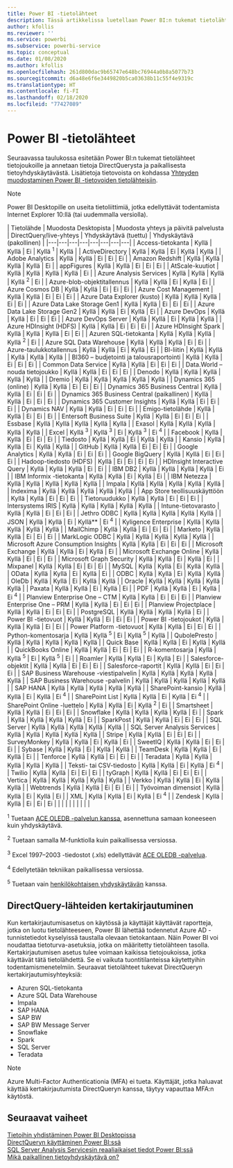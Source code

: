 ```yaml
---
title: Power BI -tietolähteet
description: Tässä artikkelissa luetellaan Power BI:n tukemat tietolähteet ja annetaan tietoja DirectQuerysta ja paikallisesta tietoyhdyskäytävästä.
author: kfollis
ms.reviewer: ''
ms.service: powerbi
ms.subservice: powerbi-service
ms.topic: conceptual
ms.date: 01/08/2020
ms.author: kfollis
ms.openlocfilehash: 261d800dac9b65747e648bc76944a0b8a5077b73
ms.sourcegitcommit: d6a48e6f6e3449820b5ca03638b11c55f4e9319c
ms.translationtype: HT
ms.contentlocale: fi-FI
ms.lasthandoff: 02/18/2020
ms.locfileid: "77427089"
---
```

# <a name="power-bi-data-sources"></a>Power BI -tietolähteet

Seuraavassa taulukossa esitetään Power BI:n tukemat tietolähteet tietojoukoille ja annetaan tietoja DirectQuerysta ja paikallisesta tietoyhdyskäytävästä. Lisätietoja tietovoista on kohdassa [Yhteyden muodostaminen Power BI -tietovoiden tietolähteisiin](service-dataflows-data-sources.md).

> [!NOTE]
> Power BI Desktopille on useita tietoliittimiä, jotka edellyttävät todentamista Internet Explorer 10:llä (tai uudemmalla versiolla). 


| Tietolähde | Muodosta Desktopista | Muodosta yhteys ja päivitä palvelusta | DirectQuery/live-yhteys | Yhdyskäytävä (tuettu) | Yhdyskäytävä (pakollinen) |
|---|---|---|---|---|---|---|---|
| Access-tietokanta | Kyllä | Kyllä | Ei | Kyllä <sup>1</sup> | Kyllä |
| ActiveDirectory | Kyllä | Kyllä | Ei | Kyllä | Kyllä |
| Adobe Analytics | Kyllä | Kyllä | Ei | Ei | Ei |
| Amazon Redshift | Kyllä | Kyllä | Kyllä | Kyllä | Ei |
| appFigures | Kyllä | Kyllä | Ei | Ei | Ei |
| AtScale-kuutiot | Kyllä | Kyllä | Kyllä | Kyllä | Ei |
| Azure Analysis Services | Kyllä | Kyllä | Kyllä | Kyllä <sup>2</sup> | Ei |
| Azure-blob-objektitallennus | Kyllä | Kyllä | Ei | Kyllä | Ei |
| Azure Cosmos DB | Kyllä | Kyllä | Ei | Ei | Ei |
| Azure Cost Management | Kyllä | Kyllä | Ei | Ei | Ei |
| Azure Data Explorer (kusto) | Kyllä | Kyllä | Kyllä | Ei | Ei |
| Azure Data Lake Storage Gen1 | Kyllä | Kyllä | Ei | Ei | Ei |
| Azure Data Lake Storage Gen2 | Kyllä | Kyllä | Ei | Kyllä | Ei |
| Azure DevOps | Kyllä | Kyllä | Ei | Ei | Ei |
| Azure DevOps Server | Kyllä | Kyllä | Ei | Kyllä | Kyllä |
| Azure HDInsight (HDFS) | Kyllä | Kyllä | Ei | Ei | Ei |
| Azure HDInsight Spark | Kyllä | Kyllä | Kyllä | Ei | Ei |
| Azuren SQL-tietokanta | Kyllä | Kyllä | Kyllä | Kyllä <sup>2</sup> | Ei |
| Azure SQL Data Warehouse | Kyllä | Kyllä | Kyllä | Ei | Ei |
| Azure-taulukkotallennus | Kyllä | Kyllä | Ei | Kyllä | Ei |
| BI-liitin | Kyllä | Kyllä | Kyllä | Kyllä | Kyllä |
| BI360 – budjetointi ja talousraportointi | Kyllä | Kyllä | Ei | Ei | Ei |
| Common Data Service | Kyllä | Kyllä | Ei | Ei | Ei |
| Data.World – nouda tietojoukko | Kyllä | Kyllä | Ei | Ei | Ei |
| Denodo | Kyllä | Kyllä | Kyllä | Kyllä | Kyllä |
| Dremio | Kyllä | Kyllä | Kyllä | Kyllä | Kyllä |
| Dynamics 365 (online) | Kyllä | Kyllä | Ei | Ei | Ei |
| Dynamics 365 Business Central | Kyllä | Kyllä | Ei | Ei | Ei |
| Dynamics 365 Business Central (paikallinen) | Kyllä | Kyllä | Ei | Ei | Ei |
| Dynamics 365 Customer Insights | Kyllä | Kyllä | Ei | Ei | Ei |
| Dynamics NAV | Kyllä | Kyllä | Ei | Ei | Ei |
| Emigo-tietolähde | Kyllä | Kyllä | Ei | Ei | Ei |
| Entersoft Business Suite | Kyllä | Kyllä | Ei | Ei | Ei |
| Essbase | Kyllä | Kyllä | Kyllä | Kyllä | Kyllä |
| Exasol | Kyllä | Kyllä | Kyllä | Kyllä | Kyllä |
| Excel | Kyllä <sup>3</sup> | Kyllä <sup>3</sup> | Ei | Kyllä <sup>3</sup> | Ei <sup>4</sup> |
| Facebook | Kyllä | Kyllä | Ei | Ei | Ei |
| Tiedosto | Kyllä | Kyllä | Ei | Kyllä | Kyllä |
| Kansio | Kyllä | Kyllä | Ei | Kyllä | Kyllä |
| GitHub | Kyllä | Kyllä | Ei | Ei | Ei |
| Google Analytics | Kyllä | Kyllä | Ei | Ei | Ei |
| Google BigQuery | Kyllä | Kyllä | Ei | Ei | Ei |
| Hadoop-tiedosto (HDFS) | Kyllä | Ei | Ei | Ei | Ei |
| HDInsight Interactive Query | Kyllä | Kyllä | Kyllä | Ei | Ei |
| IBM DB2 | Kyllä | Kyllä | Kyllä | Kyllä | Ei |
| IBM Informix -tietokanta | Kyllä | Kyllä | Ei | Kyllä | Ei |
| IBM Netezza | Kyllä | Kyllä | Kyllä | Kyllä | Kyllä |
| Impala | Kyllä | Kyllä | Kyllä | Kyllä | Kyllä |
| Indexima | Kyllä | Kyllä | Kyllä | Kyllä | Kyllä |
| App Store teollisuuskäyttöön | Kyllä | Kyllä | Ei | Ei | Ei |
| Tietoruudukko | Kyllä | Kyllä | Ei | Ei | Ei |
| Intersystems IRIS | Kyllä | Kyllä | Kyllä | Kyllä | Kyllä |
| Intune-tietovarasto | Kyllä | Kyllä | Ei | Ei | Ei |
| Jethro ODBC | Kyllä | Kyllä | Kyllä | Kyllä | Kyllä |
| JSON | Kyllä | Kyllä | Ei | Kyllä** | Ei <sup>4</sup> |
| Kyligence Enterprise | Kyllä | Kyllä | Kyllä | Kyllä | Kyllä |
| MailChimp | Kyllä | Kyllä | Ei | Ei | Ei |
| Marketo | Kyllä | Kyllä | Ei | Ei | Ei |
| MarkLogic ODBC | Kyllä | Kyllä | Kyllä | Kyllä | Kyllä |
| Microsoft Azure Consumption Insights | Kyllä | Kyllä | Ei | Ei | Ei |
| Microsoft Exchange | Kyllä | Kyllä | Ei | Kyllä | Ei |
| Microsoft Exchange Online | Kyllä | Kyllä | Ei | Ei | Ei |
| Microsoft Graph Security | Kyllä | Kyllä | Ei | Kyllä | Ei |
| Mixpanel | Kyllä | Kyllä | Ei | Ei | Ei |
| MySQL | Kyllä | Kyllä | Ei | Kyllä | Kyllä |
| OData | Kyllä | Kyllä | Ei | Kyllä | Ei |
| ODBC | Kyllä | Kyllä | Ei | Kyllä | Kyllä |
| OleDb | Kyllä | Kyllä | Ei | Kyllä | Kyllä |
| Oracle | Kyllä | Kyllä | Kyllä | Kyllä | Kyllä |
| Paxata | Kyllä | Kyllä | Ei | Kyllä | Ei |
| PDF | Kyllä | Kyllä | Ei | Kyllä | Ei <sup>4</sup> |
| Planview Enterprise One – CTM | Kyllä | Kyllä | Ei | Ei | Ei |
| Planview Enterprise One – PRM | Kyllä | Kyllä | Ei | Ei | Ei |
| Planview Projectplace | Kyllä | Kyllä | Ei | Ei | Ei |
| PostgreSQL | Kyllä | Kyllä | Kyllä | Kyllä | Ei |
| Power BI -tietovuot | Kyllä | Kyllä | Ei | Ei | Ei |
| Power BI -tietojoukot | Kyllä | Kyllä | Kyllä | Ei | Ei |
| Power Platform -tietovuot | Kyllä | Kyllä | Ei | Ei | Ei |
| Python-komentosarja | Kyllä | Kyllä <sup>5</sup> | Ei | Kyllä <sup>5</sup> | Kyllä |
| QubolePresto | Kyllä | Kyllä | Kyllä | Kyllä | Kyllä |
| Quick Base | Kyllä | Kyllä | Ei | Kyllä | Kyllä |
| QuickBooks Online | Kyllä | Kyllä | Ei | Ei | Ei |
| R-komentosarja | Kyllä | Kyllä <sup>5</sup> | Ei | Kyllä <sup>5</sup> | Ei |
| Roamler | Kyllä | Kyllä | Ei | Kyllä | Ei |
| Salesforce-objektit | Kyllä | Kyllä | Ei | Ei | Ei |
| Salesforce-raportit | Kyllä | Kyllä | Ei | Ei | Ei |
| SAP Business Warehouse -viestipalvelin | Kyllä | Kyllä | Kyllä | Kyllä | Kyllä |
| SAP Business Warehouse -palvelin | Kyllä | Kyllä | Kyllä | Kyllä | Kyllä |
| SAP HANA | Kyllä | Kyllä | Kyllä | Kyllä | Kyllä |
| SharePoint-kansio | Kyllä | Kyllä | Ei | Kyllä | Ei <sup>4</sup> |
| SharePoint List | Kyllä | Kyllä | Ei | Kyllä | Ei <sup>4</sup> |
| SharePoint Online -luettelo | Kyllä | Kyllä | Ei | Kyllä <sup>2</sup> | Ei |
| Smartsheet | Kyllä | Kyllä | Ei | Ei | Ei |
| Snowflake | Kyllä | Kyllä | Kyllä | Kyllä | Ei |
| Spark | Kyllä | Kyllä | Kyllä | Kyllä | Ei |
| SparkPost | Kyllä | Kyllä | Ei | Ei | Ei |
| SQL Server | Kyllä | Kyllä | Kyllä | Kyllä | Kyllä |
| SQL Server Analysis Services | Kyllä | Kyllä | Kyllä | Kyllä | Kyllä |
| Stripe | Kyllä | Kyllä | Ei | Ei | Ei |
| SurveyMonkey | Kyllä | Kyllä | Ei | Kyllä | Ei |
| SweetIQ | Kyllä | Kyllä | Ei | Ei | Ei |
| Sybase | Kyllä | Kyllä | Ei | Kyllä | Kyllä |
| TeamDesk | Kyllä | Kyllä | Ei | Kyllä | Ei |
| Tenforce | Kyllä | Kyllä | Ei | Ei | Ei |
| Teradata | Kyllä | Kyllä | Kyllä | Kyllä | Kyllä |
| Teksti- tai CSV-tiedosto | Kyllä | Kyllä | Ei | Kyllä | Ei <sup>4</sup> |
| Twilio | Kyllä | Kyllä | Ei | Ei | Ei |
| tyGraph | Kyllä | Kyllä | Ei | Ei | Ei |
| Vertica | Kyllä | Kyllä | Kyllä | Kyllä | Kyllä |
| Verkko | Kyllä | Kyllä | Ei | Kyllä | Kyllä |
| Webtrends | Kyllä | Kyllä | Ei | Ei | Ei |
| Työvoiman dimensiot | Kyllä | Kyllä | Ei | Kyllä | Ei |
| XML | Kyllä | Kyllä | Ei | Kyllä | Ei <sup>4</sup> |
| Zendesk | Kyllä | Kyllä | Ei | Ei | Ei |
| | | | | | | | |

<sup>1</sup> Tuetaan [ACE OLEDB -palvelun kanssa](https://www.microsoft.com/download/details.aspx?id=54920), asennettuna samaan koneeseen kuin yhdyskäytävä.

<sup>2</sup> Tuetaan samalla M-funktiolla kuin paikallisessa versiossa.

<sup>3</sup> Excel 1997–2003 -tiedostot (.xls) edellyttävät [ACE OLEDB -palvelua](https://www.microsoft.com/download/details.aspx?id=54920).

<sup>4</sup> Edellytetään tekniikan paikallisessa versiossa.

<sup>5</sup> Tuetaan vain [henkilökohtaisen yhdyskäytävän](service-gateway-personal-mode.md) kanssa.

## <a name="single-sign-on-sso-for-directquery-sources"></a>DirectQuery-lähteiden kertakirjautuminen

Kun kertakirjautumisasetus on käytössä ja käyttäjät käyttävät raportteja, jotka on luotu tietolähteeseen, Power BI lähettää todennetut Azure AD -tunnistetiedot kyselyissä taustalla olevaan tietokantaan. Näin Power BI voi noudattaa tietoturva-asetuksia, jotka on määritetty tietolähteen tasolla.
Kertakirjautumisen asetus tulee voimaan kaikissa tietojoukoissa, jotka käyttävät tätä tietolähdettä. Se ei vaikuta tuontitilanteissa käytettyihin todentamismenetelmiin. Seuraavat tietolähteet tukevat DirectQueryn kertakirjautumisyhteyksiä:

- Azuren SQL-tietokanta
- Azure SQL Data Warehouse
- Impala
- SAP HANA
- SAP BW
- SAP BW Message Server
- Snowflake
- Spark
- SQL Server
- Teradata

> [!Note]
> Azure Multi-Factor Authenticationia (MFA) ei tueta. Käyttäjät, jotka haluavat käyttää kertakirjautumista DirectQueryn kanssa, täytyy vapauttaa MFA:n käytöstä.

## <a name="next-steps"></a>Seuraavat vaiheet

[Tietoihin yhdistäminen Power BI Desktopissa](desktop-quickstart-connect-to-data.md)  
[DirectQueryn käyttäminen Power BI:ssä](desktop-directquery-about.md)  
[SQL Server Analysis Servicesin reaaliaikaiset tiedot Power BI:ssä](sql-server-analysis-services-tabular-data.md)  
[Mikä paikallinen tietoyhdyskäytävä on?](service-gateway-onprem.md)  
